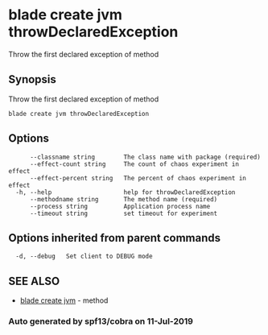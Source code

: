 # blade create jvm throwDeclaredException

Throw the first declared exception of method

## Synopsis

Throw the first declared exception of method

```text
blade create jvm throwDeclaredException
```

## Options

```text
      --classname string        The class name with package (required)
      --effect-count string     The count of chaos experiment in effect
      --effect-percent string   The percent of chaos experiment in effect
  -h, --help                    help for throwDeclaredException
      --methodname string       The method name (required)
      --process string          Application process name
      --timeout string          set timeout for experiment
```

## Options inherited from parent commands

```text
  -d, --debug   Set client to DEBUG mode
```

## SEE ALSO

* [blade create jvm](blade_create_jvm.md)     - method

### Auto generated by spf13/cobra on 11-Jul-2019

